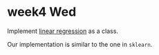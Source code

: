 # week4 Wed

Implement [linear regression](../notes/linear_regression.ipynb) as a class.

Our implementation is similar to the one in `sklearn`.


